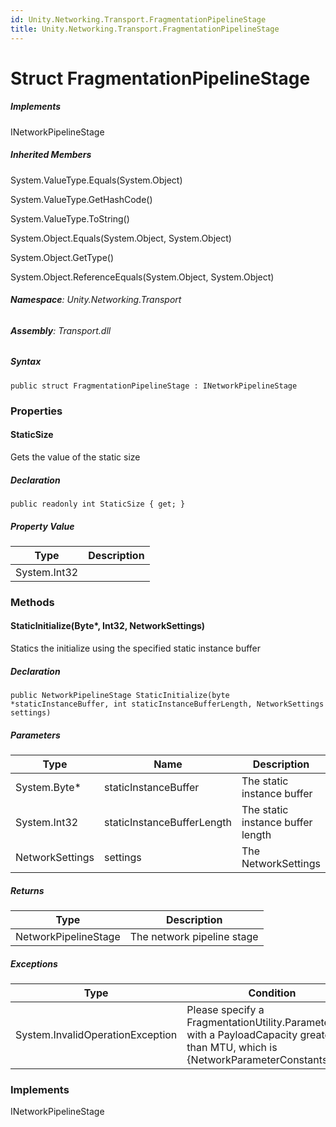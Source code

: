 ```yaml
---
id: Unity.Networking.Transport.FragmentationPipelineStage
title: Unity.Networking.Transport.FragmentationPipelineStage
---
```



# Struct FragmentationPipelineStage







##### Implements



INetworkPipelineStage






##### Inherited Members



System.ValueType.Equals(System.Object)





System.ValueType.GetHashCode()





System.ValueType.ToString()





System.Object.Equals(System.Object, System.Object)





System.Object.GetType()





System.Object.ReferenceEquals(System.Object, System.Object)





###### **Namespace**: Unity.Networking.Transport

###### **Assembly**: Transport.dll

##### Syntax


``` lang-csharp
public struct FragmentationPipelineStage : INetworkPipelineStage
```



### Properties

#### StaticSize


Gets the value of the static size






##### Declaration


``` lang-csharp
public readonly int StaticSize { get; }
```



##### Property Value

| Type         | Description |
|--------------|-------------|
| System.Int32 |             |

### Methods

#### StaticInitialize(Byte\*, Int32, NetworkSettings)


Statics the initialize using the specified static instance buffer






##### Declaration


``` lang-csharp
public NetworkPipelineStage StaticInitialize(byte *staticInstanceBuffer, int staticInstanceBufferLength, NetworkSettings settings)
```



##### Parameters

| Type            | Name                       | Description                       |
|-----------------|----------------------------|-----------------------------------|
| System.Byte\*   | staticInstanceBuffer       | The static instance buffer        |
| System.Int32    | staticInstanceBufferLength | The static instance buffer length |
| NetworkSettings | settings                   | The NetworkSettings               |

##### Returns

| Type                 | Description                |
|----------------------|----------------------------|
| NetworkPipelineStage | The network pipeline stage |

##### Exceptions

| Type                             | Condition                                                                                                                          |
|----------------------------------|------------------------------------------------------------------------------------------------------------------------------------|
| System.InvalidOperationException | Please specify a FragmentationUtility.Parameters with a PayloadCapacity greater than MTU, which is {NetworkParameterConstants.MTU} |

### Implements



INetworkPipelineStage





